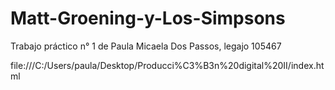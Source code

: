 # Matt-Groening-y-Los-Simpsons
Trabajo práctico n° 1 de Paula Micaela Dos Passos, legajo 105467 

file:///C:/Users/paula/Desktop/Producci%C3%B3n%20digital%20II/index.html 
